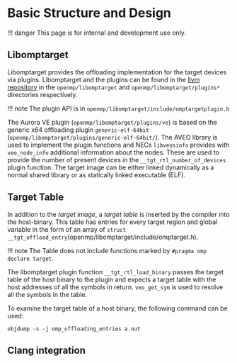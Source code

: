 # Basic Structure and Design

!!! danger
    This page is for internal and development use only.

## Libomptarget
Libomptarget provides the offloading implementation for the target devices via plugins.
Libomptarget and the plugins can be found in the [llvm repository](%%llvm%%) in the `openmp/libomptarget`
and `openmp/libomptarget/plugins*` directories respectively.

!!! note
    The plugin API is in `openmp/libomptarget/include/omptargetplugin.h`

The Aurora VE plugin (`openmp/libomptarget/plugins/ve`) is based on the generic x64 offloading plugin
`generic-elf-64bit` (`openmp/libomptarget/plugins/generic-elf-64bit/`).
The AVEO library is used to implement the plugin functions and NECs `libveosinfo` provides with `veo_node_info` additional information about the nodes.
These are used to provide the number of present devices in the `__tgt_rtl_number_of_devices` plugin function.
The target image can be either linked dynamically as a normal shared library or as statically linked executable (ELF).

## Target Table
In addition to the *target image*, a *target table* is inserted by the compiler into the host-binary.
This table has entries for every target region and global variable in the form of an array of `struct __tgt_offload_entry`(openmp/libomptarget/include/omptarget.h).

!!! note
    The Table does not include functions marked by `#pragma omp declare target`.

The libomptarget plugin function `__tgt_rtl_load_binary` passes the target table of the host binary to the plugin and expects a target table with the host addresses of all the symbols in return.
`veo_get_sym` is used to resolve all the symbols in the table.

To examine the target table of a host binary, the following command can be used:
``` console
objdump -s -j omp_offloading_entries a.out
```

## Clang integration

